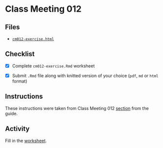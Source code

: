 # Class Meeting 012

## Files
* [`cm012-exercise.html`](https://dy-lin.github.io/STAT545-participation/cm012/cm012-exercise.html)

## Checklist
- [x] Complete `cm012-exercise.Rmd` worksheet
- [x] Submit `.Rmd` file along with knitted version of your choice (`pdf`, `md` or `html` format)


## Instructions
These instructions were taken from Class Meeting 012 [section](https://stat545guidebook.netlify.com/working-with-factors-in-r.html) from the guide.

## Activity
Fill in the [worksheet](https://raw.githubusercontent.com/STAT545-UBC/Classroom/master/tutorials/cm012-exercise.Rmd).
